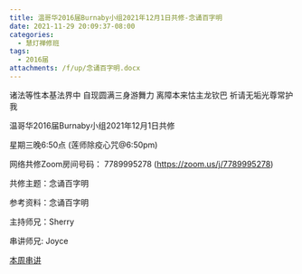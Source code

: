 ```yaml
---
title: 温哥华2016届Burnaby小组2021年12月1日共修-念诵百字明
date: 2021-11-29 20:09:37-08:00
categories:
  - 慧灯禅修班
tags:
  - 2016届
attachments: /f/up/念诵百字明.docx
---
```

诸法等性本基法界中 自现圆满三身游舞力 离障本来怙主龙钦巴 祈请无垢光尊常护我

温哥华2016届Burnaby小组2021年12月1日共修 

星期三晚6:50点 (莲师除疫心咒@6:50pm)

网络共修Zoom房间号码： 7789995278 (<https://zoom.us/j/7789995278>)

共修主题：念诵百字明

参考资料：念诵百字明

主持师兄：Sherry

串讲师兄: Joyce  

[本周串讲](https://s3.ap-northeast-1.wasabisys.com/hdcx/hdv/f/up/念诵百字明.docx)